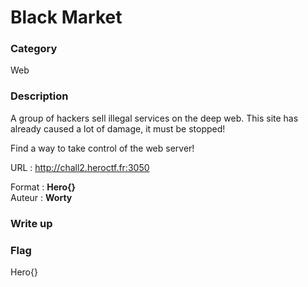 # Black Market

### Category

Web

### Description

A group of hackers sell illegal services on the deep web. This site has already caused a lot of damage, it must be stopped!

Find a way to take control of the web server!

URL : http://chall2.heroctf.fr:3050

Format : **Hero{}**<br>
Auteur : **Worty**

### Write up

### Flag

Hero{}